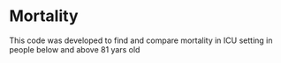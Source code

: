 # Mortality
This code was developed to find and compare mortality in ICU setting in people below and above 81 yars old
